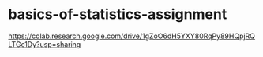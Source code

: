 # basics-of-statistics-assignment
https://colab.research.google.com/drive/1gZoO6dH5YXY80RqPy89HQpjRQLTGc1Dy?usp=sharing
